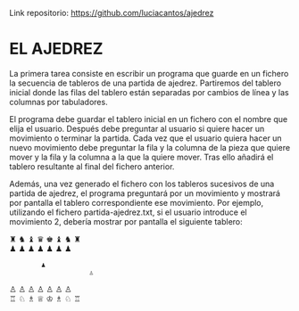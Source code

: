 Link repositorio: https://github.com/luciacantos/ajedrez

EL AJEDREZ
=====
La primera tarea consiste en escribir un programa que guarde en un fichero la secuencia de tableros de una partida de ajedrez. Partiremos del tablero inicial donde las filas del tablero están separadas por cambios de línea y las columnas por tabuladores.

El programa debe guardar el tablero inicial en un fichero con el nombre que elija el usuario. Después debe preguntar al usuario si quiere hacer un movimiento o terminar la partida. Cada vez que el usuario quiera hacer un nuevo movimiento debe preguntar la fila y la columna de la pieza que quiere mover y la fila y la columna a la que la quiere mover. Tras ello añadirá el tablero resultante al final del fichero anterior.

Además, una vez generado el fichero con los tableros sucesivos de una partida de ajedrez, el programa preguntará por un movimiento y mostrará por pantalla el tablero correspondiente ese movimiento. Por ejemplo, utilizando el fichero partida-ajedrez.txt, si el usuario introduce el movimiento 2, debería mostrar por pantalla el siguiente tablero:

♜	♞	♝	♛	♚	♝	♞	♜   
♟	♟	♟	  	♟	♟	♟	♟
							
			♟				
						♙	
							
♙	♙	♙	♙	♙	♙	  	♙  
♖	♘	♗	♕	♔	♗	♘	♖
